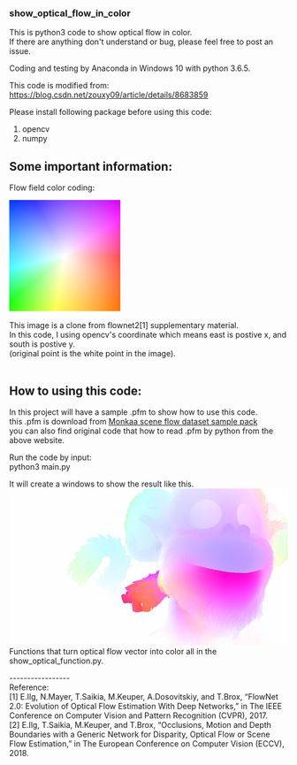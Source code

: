 ### show_optical_flow_in_color
This is python3 code to show optical flow in color.<br />
If there are anything don't understand or bug, please feel free to post an issue.<br />

Coding and testing by Anaconda in Windows 10 with python 3.6.5.<br />

This code is modified from:<br />
https://blog.csdn.net/zouxy09/article/details/8683859 <br />

Please install following package before using this code:<br />
1. opencv<br />
2. numpy<br />

## Some important information:
Flow field color coding:

![alt text](https://github.com/SHENG-KAI-HUANG/show_optical_flow_in_color/blob/master/readme_image/optical_flow_color.png)

This image is a clone from flownet2[1] supplementary material.<br />
In this code, I using opencv's coordinate which means east is postive x, and south is postive y.<br />
(original point is the white point in the image).<br />
<br />

## How to using this code:
In this project will have a sample .pfm to show how to use this code.<br />
this .pfm is download from [Monkaa scene flow dataset sample pack](https://lmb.informatik.uni-freiburg.de/resources/datasets/SceneFlowDatasets.en.html)<br /> 
you can also find original code that how to read .pfm by python from the above website.<br /> 

Run the code by input:<br />
python3 main.py<br />

It will create a windows to show the result like this.<br />
![alt text](https://github.com/SHENG-KAI-HUANG/show_optical_flow_in_color/blob/master/readme_image/flow_48.jpg)<br />
Functions that turn optical flow vector into color all in the show_optical_function.py.<br />

-----------------<br />
Reference:<br />
[1]	E.Ilg, N.Mayer, T.Saikia, M.Keuper, A.Dosovitskiy, and T.Brox, “FlowNet 2.0: Evolution of Optical Flow Estimation With Deep Networks,” in The IEEE Conference on Computer Vision and Pattern Recognition (CVPR), 2017.<br />
[2]	E.Ilg, T.Saikia, M.Keuper, and T.Brox, “Occlusions, Motion and Depth Boundaries with a Generic Network for Disparity, Optical Flow or Scene Flow Estimation,” in The European Conference on Computer Vision (ECCV), 2018.<br />

